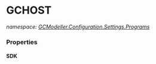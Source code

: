 ﻿# GCHOST
_namespace: [GCModeller.Configuration.Settings.Programs](./index.md)_






### Properties

#### SDK

